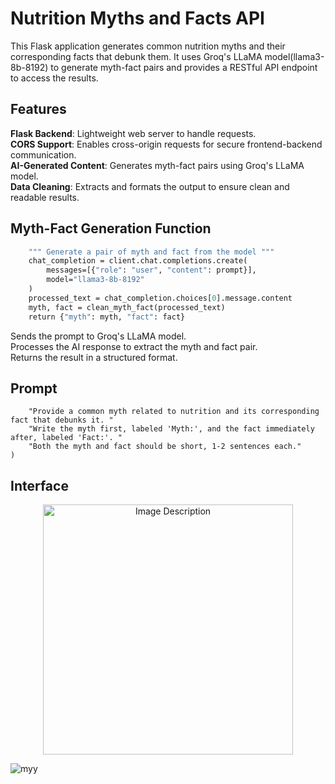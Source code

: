 # Nutrition Myths and Facts API
This Flask application generates common nutrition myths and their corresponding facts that debunk them. It uses Groq's LLaMA model(llama3-8b-8192) to generate myth-fact pairs and provides a RESTful API endpoint to access the results.

## Features
  **Flask Backend**: Lightweight web server to handle requests.  
  **CORS Support**: Enables cross-origin requests for secure frontend-backend communication.  
  **AI-Generated Content**: Generates myth-fact pairs using Groq's LLaMA model.  
  **Data Cleaning**: Extracts and formats the output to ensure clean and readable results.

 ## Myth-Fact Generation Function
 
``` def generate_myth_fact_pair(prompt):
    """ Generate a pair of myth and fact from the model """
    chat_completion = client.chat.completions.create(
        messages=[{"role": "user", "content": prompt}],
        model="llama3-8b-8192"
    )
    processed_text = chat_completion.choices[0].message.content
    myth, fact = clean_myth_fact(processed_text)
    return {"myth": myth, "fact": fact}
 ```
Sends the prompt to Groq's LLaMA model.  
Processes the AI response to extract the myth and fact pair.  
Returns the result in a structured format.

## Prompt 
``` myth_fact_prompt = (
    "Provide a common myth related to nutrition and its corresponding fact that debunks it. "
    "Write the myth first, labeled 'Myth:', and the fact immediately after, labeled 'Fact:'. "
    "Both the myth and fact should be short, 1-2 sentences each."
)
```
## Interface

<p align="center">
  <img src="![myy](https://github.com/user-attachments/assets/edc58c88-099f-4e7c-b886-f73c180963c5)" alt="Image Description" width="400"/>
</p>


![myy](https://github.com/user-attachments/assets/edc58c88-099f-4e7c-b886-f73c180963c5)

